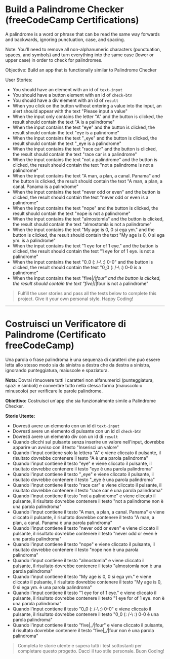 # Build a Palindrome Checker (freeCodeCamp Certifications)
A palindrome is a word or phrase that can be read the same way forwards and backwards, ignoring punctuation, case, and spacing.

Note: You'll need to remove all non-alphanumeric characters (punctuation, spaces, and symbols) and turn everything into the same case (lower or upper case) in order to check for palindromes.

Objective: Build an app that is functionally similar to Palindrome Checker

User Stories:

- You should have an element with an id of `text-input`
- You should have a button element with an id of `check-btn`
- You should have a div element with an id of `result`
- When you click on the button without entering a value into the input, an alert should appear with the text "Please input a value"
- When the input only contains the letter "A" and the button is clicked, the result should contain the text "A is a palindrome"
- When the input contains the text "eye" and the button is clicked, the result should contain the text "eye is a palindrome"
- When the input contains the text "_eye" and the button is clicked, the result should contain the text "_eye is a palindrome"
- When the input contains the text "race car" and the button is clicked, the result should contain the text "race car is a palindrome"
- When the input contains the text "not a palindrome" and the button is clicked, the result should contain the text "not a palindrome is not a palindrome"
- When the input contains the text "A man, a plan, a canal. Panama" and the button is clicked, the result should contain the text "A man, a plan, a canal. Panama is a palindrome"
- When the input contains the text "never odd or even" and the button is clicked, the result should contain the text "never odd or even is a palindrome"
- When the input contains the text "nope" and the button is clicked, the result should contain the text "nope is not a palindrome"
- When the input contains the text "almostomla" and the button is clicked, the result should contain the text "almostomla is not a palindrome"
- When the input contains the text "My age is 0, 0 si ega ym." and the button is clicked, the result should contain the text "My age is 0, 0 si ega ym. is a palindrome"
- When the input contains the text "1 eye for of 1 eye." and the button is clicked, the result should contain the text "1 eye for of 1 eye. is not a palindrome"
- When the input contains the text "0_0 (: /-\ :) 0-0" and the button is clicked, the result should contain the text "0_0 (: /-\ :) 0-0 is a palindrome"
- When the input contains the text "five|_/|four" and the button is clicked, the result should contain the text "five|_/|four is not a palindrome"
> Fulfill the user stories and pass all the tests below to complete this project. Give it your own personal style. Happy Coding!

---

# Costruisci un Verificatore di Palindrome (Certificato freeCodeCamp)
Una parola o frase palindroma è una sequenza di caratteri che può essere letta allo stesso modo sia da sinistra a destra che da destra a sinistra, ignorando punteggiatura, maiuscole e spaziatura.

**Nota:** Dovrai rimuovere tutti i caratteri non alfanumerici (punteggiatura, spazi e simboli) e convertire tutto nella stessa forma (maiuscolo o minuscolo) per verificare le parole palindrome.

**Obiettivo:** Costruisci un'app che sia funzionalmente simile a Palindrome Checker.

**Storie Utente:**

- Dovresti avere un elemento con un id di `text-input`
- Dovresti avere un elemento di pulsante con un id di `check-btn`
- Dovresti avere un elemento div con un id di `result`
- Quando clicchi sul pulsante senza inserire un valore nell'input, dovrebbe apparire un avviso con il testo "Inserisci un valore"
- Quando l'input contiene solo la lettera "A" e viene cliccato il pulsante, il risultato dovrebbe contenere il testo "A è una parola palindroma"
- Quando l'input contiene il testo "eye" e viene cliccato il pulsante, il risultato dovrebbe contenere il testo "eye è una parola palindroma"
- Quando l'input contiene il testo "_eye" e viene cliccato il pulsante, il risultato dovrebbe contenere il testo "_eye è una parola palindroma"
- Quando l'input contiene il testo "race car" e viene cliccato il pulsante, il risultato dovrebbe contenere il testo "race car è una parola palindroma"
- Quando l'input contiene il testo "not a palindrome" e viene cliccato il pulsante, il risultato dovrebbe contenere il testo "not a palindrome non è una parola palindroma"
- Quando l'input contiene il testo "A man, a plan, a canal. Panama" e viene cliccato il pulsante, il risultato dovrebbe contenere il testo "A man, a plan, a canal. Panama è una parola palindroma"
- Quando l'input contiene il testo "never odd or even" e viene cliccato il pulsante, il risultato dovrebbe contenere il testo "never odd or even è una parola palindroma"
- Quando l'input contiene il testo "nope" e viene cliccato il pulsante, il risultato dovrebbe contenere il testo "nope non è una parola palindroma"
- Quando l'input contiene il testo "almostomla" e viene cliccato il pulsante, il risultato dovrebbe contenere il testo "almostomla non è una parola palindroma"
- Quando l'input contiene il testo "My age is 0, 0 si ega ym." e viene cliccato il pulsante, il risultato dovrebbe contenere il testo "My age is 0, 0 si ega ym. è una parola palindroma"
- Quando l'input contiene il testo "1 eye for of 1 eye." e viene cliccato il pulsante, il risultato dovrebbe contenere il testo "1 eye for of 1 eye. non è una parola palindroma"
- Quando l'input contiene il testo "0_0 (: /-\ :) 0-0" e viene cliccato il pulsante, il risultato dovrebbe contenere il testo "0_0 (: /-\ :) 0-0 è una parola palindroma"
- Quando l'input contiene il testo "five|\_/|four" e viene cliccato il pulsante, il risultato dovrebbe contenere il testo "five|\_/|four non è una parola palindroma"

> Completa le storie utente e supera tutti i test sottostanti per completare questo progetto. Dacci il tuo stile personale. Buon Coding!
